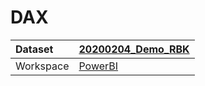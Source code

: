 



# DAX

|Dataset|[20200204_Demo_RBK](./../20200204_Demo_RBK.md)|
| :--- | :--- |
|Workspace|[PowerBI](../../Workspaces/PowerBI.md)|
